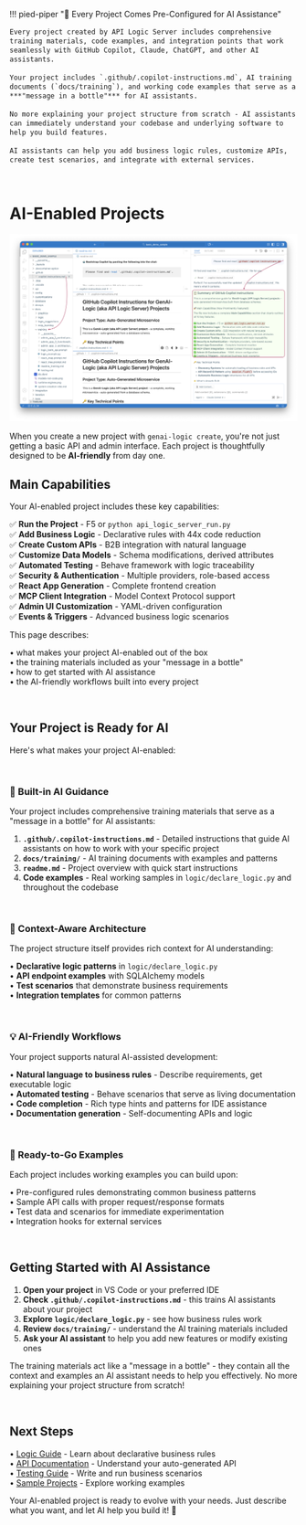 !!! pied-piper ":robot: Every Project Comes Pre-Configured for AI Assistance"

    Every project created by API Logic Server includes comprehensive training materials, code examples, and integration points that work seamlessly with GitHub Copilot, Claude, ChatGPT, and other AI assistants.

    Your project includes `.github/.copilot-instructions.md`, AI training documents (`docs/training`), and working code examples that serve as a ***"message in a bottle"*** for AI assistants.

    No more explaining your project structure from scratch - AI assistants can immediately understand your codebase and underlying software to help you build features.

    AI assistants can help you add business logic rules, customize APIs, create test scenarios, and integrate with external services.

&nbsp;

# AI-Enabled Projects

![AI-Enabled Projects](images/ui-vibe/ai-enabled-projects.png)

When you create a new project with `genai-logic create`, you're not just getting a basic API and admin interface. Each project is thoughtfully designed to be **AI-friendly** from day one.

## Main Capabilities

Your AI-enabled project includes these key capabilities:

✅ **Run the Project** - F5 or `python api_logic_server_run.py`  
✅ **Add Business Logic** - Declarative rules with 44x code reduction  
✅ **Create Custom APIs** - B2B integration with natural language  
✅ **Customize Data Models** - Schema modifications, derived attributes  
✅ **Automated Testing** - Behave framework with logic traceability  
✅ **Security & Authentication** - Multiple providers, role-based access  
✅ **React App Generation** - Complete frontend creation  
✅ **MCP Client Integration** - Model Context Protocol support  
✅ **Admin UI Customization** - YAML-driven configuration  
✅ **Events & Triggers** - Advanced business logic scenarios  

This page describes:

• what makes your project AI-enabled out of the box  
• the training materials included as your "message in a bottle"  
• how to get started with AI assistance  
• the AI-friendly workflows built into every project  

&nbsp;

## Your Project is Ready for AI

Here's what makes your project AI-enabled:

&nbsp;

### 🤖 Built-in AI Guidance

Your project includes comprehensive training materials that serve as a "message in a bottle" for AI assistants:

1. **`.github/.copilot-instructions.md`** - Detailed instructions that guide AI assistants on how to work with your specific project
2. **`docs/training/`** - AI training documents with examples and patterns
3. **`readme.md`** - Project overview with quick start instructions
4. **Code examples** - Real working samples in `logic/declare_logic.py` and throughout the codebase

&nbsp;

### 🧠 Context-Aware Architecture

The project structure itself provides rich context for AI understanding:

• **Declarative logic patterns** in `logic/declare_logic.py`  
• **API endpoint examples** with SQLAlchemy models  
• **Test scenarios** that demonstrate business requirements  
• **Integration templates** for common patterns  

&nbsp;

### 💡 AI-Friendly Workflows

Your project supports natural AI-assisted development:

• **Natural language to business rules** - Describe requirements, get executable logic  
• **Automated testing** - Behave scenarios that serve as living documentation  
• **Code completion** - Rich type hints and patterns for IDE assistance  
• **Documentation generation** - Self-documenting APIs and logic  

&nbsp;

### 🚀 Ready-to-Go Examples

Each project includes working examples you can build upon:

• Pre-configured rules demonstrating common business patterns  
• Sample API calls with proper request/response formats  
• Test data and scenarios for immediate experimentation  
• Integration hooks for external services  

&nbsp;

## Getting Started with AI Assistance

1. **Open your project** in VS Code or your preferred IDE
2. **Check `.github/.copilot-instructions.md`** - this trains AI assistants about your project
3. **Explore `logic/declare_logic.py`** - see how business rules work
4. **Review `docs/training/`** - understand the AI training materials included
5. **Ask your AI assistant** to help you add new features or modify existing ones

The training materials act like a "message in a bottle" - they contain all the context and examples an AI assistant needs to help you effectively. No more explaining your project structure from scratch!

&nbsp;

## Next Steps

• [Logic Guide](Logic/) - Learn about declarative business rules  
• [API Documentation](API/) - Understand your auto-generated API  
• [Testing Guide](Behave/) - Write and run business scenarios  
• [Sample Projects](Sample-Database/) - Explore working examples  

Your AI-enabled project is ready to evolve with your needs. Just describe what you want, and let AI help you build it! 🎯
